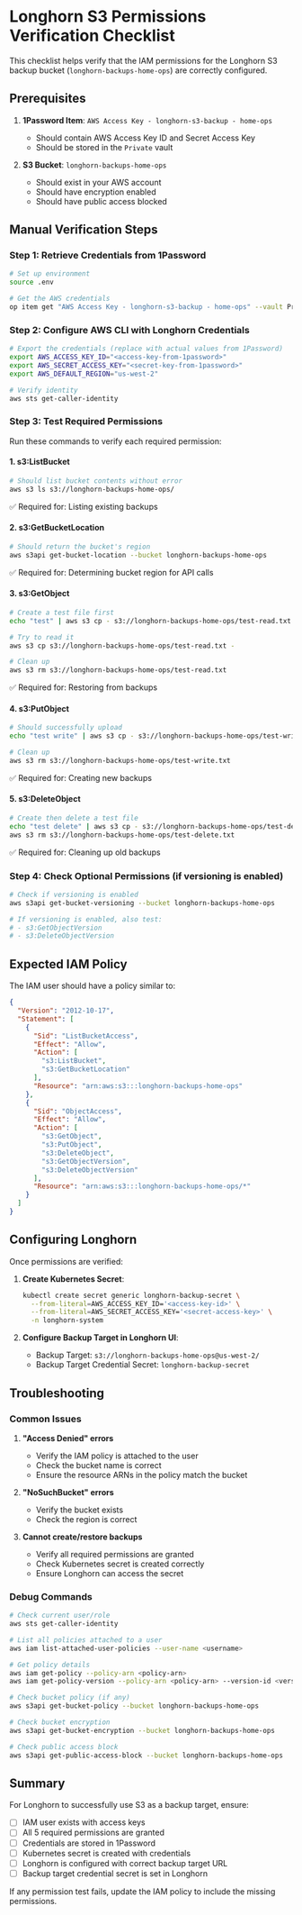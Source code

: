 # Longhorn S3 Permissions Verification Checklist

This checklist helps verify that the IAM permissions for the Longhorn S3 backup bucket (`longhorn-backups-home-ops`) are correctly configured.

## Prerequisites

1. **1Password Item**: `AWS Access Key - longhorn-s3-backup - home-ops`
   - Should contain AWS Access Key ID and Secret Access Key
   - Should be stored in the `Private` vault

2. **S3 Bucket**: `longhorn-backups-home-ops`
   - Should exist in your AWS account
   - Should have encryption enabled
   - Should have public access blocked

## Manual Verification Steps

### Step 1: Retrieve Credentials from 1Password

```bash
# Set up environment
source .env

# Get the AWS credentials
op item get "AWS Access Key - longhorn-s3-backup - home-ops" --vault Private --account "${OP_ACCOUNT}"
```

### Step 2: Configure AWS CLI with Longhorn Credentials

```bash
# Export the credentials (replace with actual values from 1Password)
export AWS_ACCESS_KEY_ID="<access-key-from-1password>"
export AWS_SECRET_ACCESS_KEY="<secret-key-from-1password>"
export AWS_DEFAULT_REGION="us-west-2"

# Verify identity
aws sts get-caller-identity
```

### Step 3: Test Required Permissions

Run these commands to verify each required permission:

#### 1. s3:ListBucket
```bash
# Should list bucket contents without error
aws s3 ls s3://longhorn-backups-home-ops/
```
✅ Required for: Listing existing backups

#### 2. s3:GetBucketLocation
```bash
# Should return the bucket's region
aws s3api get-bucket-location --bucket longhorn-backups-home-ops
```
✅ Required for: Determining bucket region for API calls

#### 3. s3:GetObject
```bash
# Create a test file first
echo "test" | aws s3 cp - s3://longhorn-backups-home-ops/test-read.txt

# Try to read it
aws s3 cp s3://longhorn-backups-home-ops/test-read.txt -

# Clean up
aws s3 rm s3://longhorn-backups-home-ops/test-read.txt
```
✅ Required for: Restoring from backups

#### 4. s3:PutObject
```bash
# Should successfully upload
echo "test write" | aws s3 cp - s3://longhorn-backups-home-ops/test-write.txt

# Clean up
aws s3 rm s3://longhorn-backups-home-ops/test-write.txt
```
✅ Required for: Creating new backups

#### 5. s3:DeleteObject
```bash
# Create then delete a test file
echo "test delete" | aws s3 cp - s3://longhorn-backups-home-ops/test-delete.txt
aws s3 rm s3://longhorn-backups-home-ops/test-delete.txt
```
✅ Required for: Cleaning up old backups

### Step 4: Check Optional Permissions (if versioning is enabled)

```bash
# Check if versioning is enabled
aws s3api get-bucket-versioning --bucket longhorn-backups-home-ops

# If versioning is enabled, also test:
# - s3:GetObjectVersion
# - s3:DeleteObjectVersion
```

## Expected IAM Policy

The IAM user should have a policy similar to:

```json
{
  "Version": "2012-10-17",
  "Statement": [
    {
      "Sid": "ListBucketAccess",
      "Effect": "Allow",
      "Action": [
        "s3:ListBucket",
        "s3:GetBucketLocation"
      ],
      "Resource": "arn:aws:s3:::longhorn-backups-home-ops"
    },
    {
      "Sid": "ObjectAccess",
      "Effect": "Allow",
      "Action": [
        "s3:GetObject",
        "s3:PutObject",
        "s3:DeleteObject",
        "s3:GetObjectVersion",
        "s3:DeleteObjectVersion"
      ],
      "Resource": "arn:aws:s3:::longhorn-backups-home-ops/*"
    }
  ]
}
```

## Configuring Longhorn

Once permissions are verified:

1. **Create Kubernetes Secret**:
   ```bash
   kubectl create secret generic longhorn-backup-secret \
     --from-literal=AWS_ACCESS_KEY_ID='<access-key-id>' \
     --from-literal=AWS_SECRET_ACCESS_KEY='<secret-access-key>' \
     -n longhorn-system
   ```

2. **Configure Backup Target in Longhorn UI**:
   - Backup Target: `s3://longhorn-backups-home-ops@us-west-2/`
   - Backup Target Credential Secret: `longhorn-backup-secret`

## Troubleshooting

### Common Issues

1. **"Access Denied" errors**
   - Verify the IAM policy is attached to the user
   - Check the bucket name is correct
   - Ensure the resource ARNs in the policy match the bucket

2. **"NoSuchBucket" errors**
   - Verify the bucket exists
   - Check the region is correct

3. **Cannot create/restore backups**
   - Verify all required permissions are granted
   - Check Kubernetes secret is created correctly
   - Ensure Longhorn can access the secret

### Debug Commands

```bash
# Check current user/role
aws sts get-caller-identity

# List all policies attached to a user
aws iam list-attached-user-policies --user-name <username>

# Get policy details
aws iam get-policy --policy-arn <policy-arn>
aws iam get-policy-version --policy-arn <policy-arn> --version-id <version>

# Check bucket policy (if any)
aws s3api get-bucket-policy --bucket longhorn-backups-home-ops

# Check bucket encryption
aws s3api get-bucket-encryption --bucket longhorn-backups-home-ops

# Check public access block
aws s3api get-public-access-block --bucket longhorn-backups-home-ops
```

## Summary

For Longhorn to successfully use S3 as a backup target, ensure:

- [ ] IAM user exists with access keys
- [ ] All 5 required permissions are granted
- [ ] Credentials are stored in 1Password
- [ ] Kubernetes secret is created with credentials
- [ ] Longhorn is configured with correct backup target URL
- [ ] Backup target credential secret is set in Longhorn

If any permission test fails, update the IAM policy to include the missing permissions.